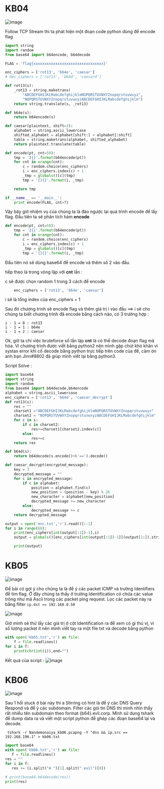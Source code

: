 # KB04 

![image](https://user-images.githubusercontent.com/92283038/185402940-ff37803e-2287-43e4-bae0-8a84464d0ff1.png)

Follow TCP Stream thì ta phát hiện một đoạn code python dùng để encode flag

```py
import string
import random
from base64 import b64encode, b64decode

FLAG = 'flag{xxxxxxxxxxxxxxxxxxxxxxxxxxxxxxxx}'

enc_ciphers = ['rot13', 'b64e', 'caesar']
# dec_ciphers = ['rot13', 'b64d', 'caesard']

def rot13(s):
	_rot13 = string.maketrans( 
    	"ABCDEFGHIJKLMabcdefghijklmNOPQRSTUVWXYZnopqrstuvwxyz", 
    	"NOPQRSTUVWXYZnopqrstuvwxyzABCDEFGHIJKLMabcdefghijklm")
	return string.translate(s, _rot13)

def b64e(s):
	return b64encode(s)

def caesar(plaintext, shift=3):
    alphabet = string.ascii_lowercase
    shifted_alphabet = alphabet[shift:] + alphabet[:shift]
    table = string.maketrans(alphabet, shifted_alphabet)
    return plaintext.translate(table)

def encode(pt, cnt=50):
	tmp = '2{}'.format(b64encode(pt))
	for cnt in xrange(cnt):
		c = random.choice(enc_ciphers)
		i = enc_ciphers.index(c) + 1
		_tmp = globals()[c](tmp)
		tmp = '{}{}'.format(i, _tmp)

	return tmp

if __name__ == '__main__':
	print encode(FLAG, cnt=?)
```

Vậy bây giờ nhiệm vụ của chúng ta là đảo ngược lại quá trình encode để lấy flag. 
Đầu tiên ta sẽ phân tích hàm **encode**

```py
def encode(pt, cnt=50):
	tmp = '2{}'.format(b64encode(pt))
	for cnt in xrange(cnt):
		c = random.choice(enc_ciphers)
		i = enc_ciphers.index(c) + 1
		_tmp = globals()[c](tmp)
		tmp = '{}{}'.format(i, _tmp)
```

Đầu tiên nó sẽ dùng base64 để encode và thêm số 2 vào đầu. 

tiếp theo là trong vòng lặp với **cnt** lần : 

c sẽ được chọn random 1 trong 3 cách để encode 
```py
    enc_ciphers = ['rot13', 'b64e', 'caesar']
```
i sẽ là tổng index của enc_ciphers + 1

Sau đó chương trình sẽ encode flag và thêm giá trị i vào đầu ==> i sẽ cho chúng ta biết chương trình đã encode bằng cách nào, có 3 trường hợp :

```
i - 1 = 0 : rot13
i - 1 = 1 : b64e
i - 1 = 2 : caesar
```

Ok, giờ ta chỉ việc bruteforce số lần lặp **cnt** là có thể decode đoạn flag mã hóa. Vì chương trình được viết bằng python2 nên mình gặp chút khó khăn vì systax error 
khi cố decode bằng python trực tiếp trên code của đề, cảm ơn anh bạn Jinn#8802 đã giúp mình viết lại bằng python3.

Script Solve : 
```py
import base64
import string
import random
from base64 import b64decode,b64encode
alphabet = string.ascii_lowercase
enc_ciphers = ['rot13', 'b64d', 'caesar_decrypt']
def rot13(s):
    res = ""
    charset1 ="ABCDEFGHIJKLMabcdefghijklmNOPQRSTUVWXYZnopqrstuvwxyz"
    charset2 = "NOPQRSTUVWXYZnopqrstuvwxyzABCDEFGHIJKLMabcdefghijklm"
    for c in s:
        if c in charset2:
            res+=charset1[charset2.index(c)]
        else:
            res+=c
    return res

def b64d(s):
    return b64decode(s.encode()+b'==').decode()

def caesar_decrypt(encrypted_message):
    key = 3
    decrypted_message = ""
    for c in encrypted_message:
        if c in alphabet:
            position = alphabet.find(c)
            new_position = (position - key) % 26
            new_character = alphabet[new_position]
            decrypted_message += new_character
        else:
            decrypted_message += c
    return decrypted_message

output = open('enc.txt','r').read()[:-1]
for i in range(60):
    print(enc_ciphers[int(output[:1])-1],i)
    output = globals()[enc_ciphers[int(output[:1])-1]](output[1:]).strip('=')

    print(output)
```

# KB05

![image](https://user-images.githubusercontent.com/92283038/185405736-4fb46e94-4baf-494b-bf30-7898100ef528.png)

Đề bài có gợi ý cho chúng ta là để ý các packet ICMP và trường Identifiers để tìm flag. Ở đây chúng ta thấy ở trường Identification có chứa các value trông như mã Ascii
trong các packet ping request. Lọc các packet này ra bằng filter ``` ip.dst == 192.168.0.50 ```

![image](https://user-images.githubusercontent.com/92283038/185406350-29f1f3ee-a891-472f-9284-2c50f5cddb40.png)

Giờ mình sẽ thử lấy các giá trị ở cột Identification ra để xem có gì thú vị, vì số lượng packet ít nên mình viết tay ra một file txt và decode bằng python

```py
with open('kb05.txt','r') as file:
    f = file.readlines()
for i in f:
    print(chr(int(i)),end="")
```

Kết quả của script : 
![image](https://user-images.githubusercontent.com/92283038/185406792-30c125d2-075d-4fe5-a992-65949dac7ec7.png)

# KB06 

![image](https://user-images.githubusercontent.com/92283038/185409887-53520c13-5b67-4a24-a8cf-98bbcbfe8a48.png)

Sau 1 hồi stuck ở bài này thì a Stirring có hint là để ý các DNS Query Respond và để ý các subdomain. Filter các gói tin DNS thì mình nhìn thấy rất nhiều tên subdomain
theo format {b64}.evil.corp. Mình sử dụng tshark để dump data ra và viết một script python để ghép các đoạn base64 lại và decode.

```
 tshark -r Nandemonaiya_kb06.pcapng -Y "dns && ip.src == 192.168.196.1" > kb06.txt
 ```
 
 
 ```py
 import base64
with open('kb06.txt','r') as file:
    f = file.readlines()
res = ""
for i in f:
    res += (i.split("A ")[1].split(".evil")[0])

# print(base64.b64decode(res))
print(res)
```



